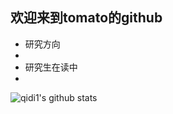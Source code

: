 ## 欢迎来到tomato的github
* 研究方向
*  
* 研究生在读中
* 



![qidi1's github stats](https://github-readme-stats.vercel.app/api?username=qidi1&show_icons=true&theme=radical) 
